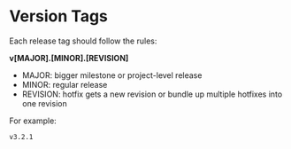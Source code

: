 # Version Tags

Each release tag should follow the rules:

__v[MAJOR].[MINOR].[REVISION]__

* MAJOR: bigger milestone or project-level release
* MINOR: regular release
* REVISION: hotfix gets a new revision or bundle up multiple hotfixes into one revision

For example:
```
v3.2.1
```